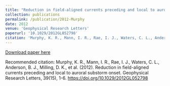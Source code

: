```yaml
---
title: "Reduction in field-aligned currents preceding and local to auroral substorm onset"
collection: publications
permalink: /publication/2012-Murphy
date: 2012
venue: 'Geophysical Research Letters'
paperurl: '10.1029/2012GL052798'
citation: 'Murphy, K. R., Mann, I. R., Rae, I. J., Waters, C. L., Anderson, B. J., Milling, D. K., et al. (2012). Reduction in field-aligned currents preceding and local to auroral substorm onset. Geophysical Research Letters, 39(15), 1-6. https://doi.org/10.1029/2012GL052798'
---
```

[Download paper here](10.1029/2012GL052798)

Recommended citation: Murphy, K. R., Mann, I. R., Rae, I. J., Waters, C. L., Anderson, B. J., Milling, D. K., et al. (2012). Reduction in field-aligned currents preceding and local to auroral substorm onset. Geophysical Research Letters, 39(15), 1-6. https://doi.org/10.1029/2012GL052798